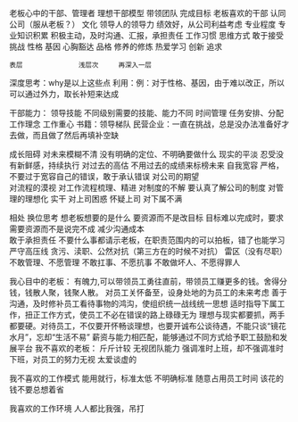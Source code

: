 老板心中的干部、管理者
理想干部模型
	带领团队
	完成目标
老板喜欢的干部	
	认同公司（服从老板？）		文化		领导人的领导力
	绩效好，从公司利益考虑		专业程度		专业知识积累
	积极主动，及时沟通、汇报，承担责任	工作习惯		思维方式
	敢于接受挑战			性格		基因
	心胸豁达				品格		修养的修炼
	热爱学习				创新		追求
	
	表层				浅层次		再深入一层
深度思考：why是以上这些点
利用：例：对于性格、基因，由于难以改正，所以可以通过外力，取长补短来达成

干部能力：
	领导技能		不同级别需要的技能、能力不同
	时间管理		任务安排、分配		
	工作理念		工作重心
书籍：领导梯队
民营企业：一直在挑战，总是没办法准备好才去做，而且做了然后再填补空缺

成长阻碍
	对未来模糊不清	没有明确的定位、不明确要做什么
	现实的平淡	忍受没有新鲜感，持续执行
	对过去的高估	不用过去的成绩来标榜未来
	自我宽容		严格，不要过于宽容自己的错误，敢于承认错误
	对公司的期望	
	对流程的漠视	对工作流程梳理、精进
	对制度的不解	要认真了解公司的制度
	对管理的理想化	实干
	对上司困惑	怀疑上司
	对下属不满	

相处
	换位思考		想老板想要的是什么
	要资源而不是改目标	目标难以完成时，要求需要资源而不是说完不成
	减少沟通成本	
	敢于承担责任	不要什么事都请示老板，在职责范围内的可以拍板，错了也能学习
	严守高压线	贪污、渎职、公然对抗（第三方在的时候不对抗）
雷区（没有尽职）
	不敢管理、不愿管理
	不敢扛事、不愿抗事
	不敢做坏人、不愿得罪人

我心目中的老板：
	有魄力,可以带领员工勇往直前，带领员工赚更多的钱。舍得分钱，钱散人聚，钱聚人散。
	对员工关怀备至，设身处地的为员工的未来考虑
	善于沟通，及时修补员工看待事物的鸿沟，使组织统一战线统一思想
	适时指导下属工作，扭正工作方式，使员工不必在错误的路上碌碌无为
	理想与现实都要抓，两手都要硬。对待员工，不仅要开怀畅谈理想，也要开诚布公谈待遇，不能只谈“镜花水月”，忘却“生活不易”
	薪资与能力相匹配，能够通过不同方式给予职工鼓励和发展平台
我不喜欢的老板：
	斤斤计较
	无视团队能力
	强调准时上班，却不强调准时下班，对员工的努力无视
	太爱谈虚的

我不喜欢的工作模式
	能用就行，标准太低
	不明确标准
	随意占用员工时间
	该花的钱不要总想着省

我喜欢的工作环境
	人人都比我强，吊打	